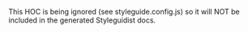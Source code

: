 This HOC is being ignored (see styleguide.config.js) so it will NOT be included in the generated Styleguidist docs.
